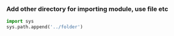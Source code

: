 
### **Add other directory for importing module, use file etc**

```python
import sys
sys.path.append('../folder')
``` 